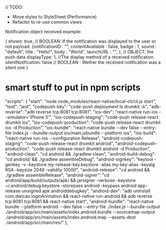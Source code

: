 // TODO:

- Move styles to StyleSheet (Performance)
- Refactor to re-use common views

Notification object received example:

{
shown: true, // BOOLEAN: If the notification was displayed to the user or not
payload: {notificationID : "", contentAvailable : false, badge : 1, sound : "default", title : "Hello!", body : "World", launchURL : "", }, // OBJECT; the push data
displayType: 1, //The display method of a received notification
silentNotification: false // BOOLEAN : Wether the received notification was a silent one
}

# smart stuff to put in npm scripts

"scripts": {
"start": "node node_modules/react-native/local-cli/cli.js start",
"test": "jest",
"codepush-key": "code-push deployment ls drumkit -k",
"adb-reverse": "adb reverse tcp:8081 tcp:8081",
"ios-dev": "react-native run-ios --simulator='iPhone 5'",
"ios-codepush-staging": "code-push release-react drumkit ios",
"ios-codepush-production": "code-push release-react drumkit ios -d Production",
"ios-bundle": "react-native bundle --dev false --entry-file index.js --bundle-output ios/main.jsbundle --platform ios",
"ios-build": "react-native run-ios --configuration Release",
"android-codepush-staging": "code-push release-react drumkit android",
"android-codepush-production": "code-push release-react drumkit android -d Production",
"android-clean": "cd android && ./gradlew clean",
"android-build-debug": "cd android/ && ./gradlew assembleDebug",
"android-signkey": "keytool -genkey -v -keystore my-release-key.keystore -alias my-key-alias -keyalg RSA -keysize 2048 -validity 10000",
"android-release": "cd android && ./gradlew assembleRelease",
"android-signer": "cd android/app/build/outputs/apk/ && jarsigner -verbose -keystore ~/.android/debug.keystore -storepass android -keypass android app-release-unsigned.apk androiddebugkey",
"android-dev": "adb uninstall com.dwicao.loginAnimation && react-native run-android && adb reverse tcp:8081 tcp:8081 && react-native start",
"android-bundle": "react-native bundle --platform android --dev false --entry-file ./index.js --bundle-output ./android/app/src/main/assets/index.android.bundle --sourcemap-output ./android/app/src/main/assets/index.android.map --assets-dest ./android/app/src/main/res/"
},

